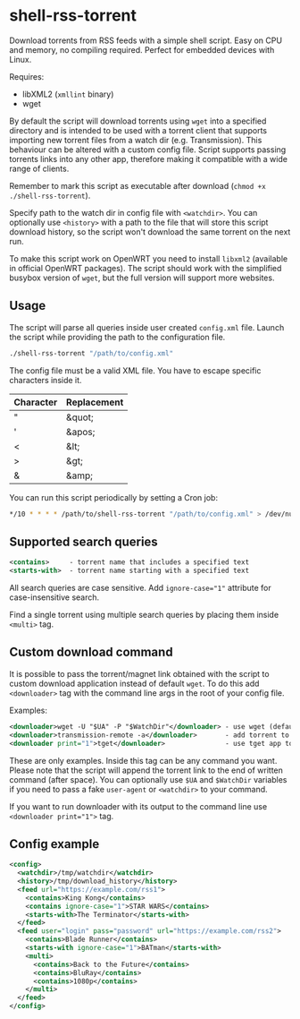 # shell-rss-torrent
Download torrents from RSS feeds with a simple shell script. Easy on CPU and memory, no compiling required. Perfect for embedded devices with Linux.

Requires:
* libXML2 (`xmllint` binary)
* wget

By default the script will download torrents using `wget` into a specified directory and is intended to be used with a torrent client that supports importing new torrent files from a watch dir (e.g. Transmission). This behaviour can be altered with a custom config file. Script supports passing torrents links into any other app, therefore making it compatible with a wide range of clients.

Remember to mark this script as executable after download (`chmod +x ./shell-rss-torrent`).

Specify path to the watch dir in config file with `<watchdir>`. You can optionally use `<history>` with a path to the file that will store this script download history, so the script won't download the same torrent on the next run.

To make this script work on OpenWRT you need to install `libxml2` (available in official OpenWRT packages). The script should work with the simplified busybox version of `wget`, but the full version will support more websites.

## Usage
The script will parse all queries inside user created `config.xml` file. Launch the script while providing the path to the configuration file.

```sh
./shell-rss-torrent "/path/to/config.xml"
```

The config file must be a valid XML file. You have to escape specific characters inside it.

|Character|Replacement|
|---------|-----------|
|"        |\&quot;    |
|'        |\&apos;    |
|<        |\&lt;      |
|>        |\&gt;      |
|&        |\&amp;     |

You can run this script periodically by setting a Cron job:
```sh
*/10 * * * * /path/to/shell-rss-torrent "/path/to/config.xml" > /dev/null
```

## Supported search queries
```xml
<contains>     - torrent name that includes a specified text
<starts-with>  - torrent name starting with a specified text
```

All search queries are case sensitive. Add `ignore-case="1"` attribute for case-insensitive search.

Find a single torrent using multiple search queries by placing them inside `<multi>` tag.

## Custom download command
It is possible to pass the torrent/magnet link obtained with the script to custom download application instead of default `wget`.
To do this add `<downloader>` tag with the command line args in the root of your config file.

Examples:
```xml
<downloader>wget -U "$UA" -P "$WatchDir"</downloader> - use wget (default)
<downloader>transmission-remote -a</downloader>       - add torrent to transmission
<downloader print="1">tget</downloader>               - use tget app to download
```

These are only examples. Inside this tag can be any command you want. Please note that the script will append the torrent link to the end of written command (after space). You can optionally use `$UA` and `$WatchDir` variables if you need to pass a fake `user-agent` or `<watchdir>` to your command.

If you want to run downloader with its output to the command line use `<downloader print="1">` tag.

## Config example
```xml
<config>
  <watchdir>/tmp/watchdir</watchdir>
  <history>/tmp/download_history</history>
  <feed url="https://example.com/rss1">
    <contains>King Kong</contains>
    <contains ignore-case="1">STAR WARS</contains>
    <starts-with>The Terminator</starts-with>
  </feed>
  <feed user="login" pass="password" url="https://example.com/rss2">
    <contains>Blade Runner</contains>
    <starts-with ignore-case="1">BATman</starts-with>
    <multi>
      <contains>Back to the Future</contains>
      <contains>BluRay</contains>
      <contains>1080p</contains>
    </multi>
  </feed>
</config>
```

